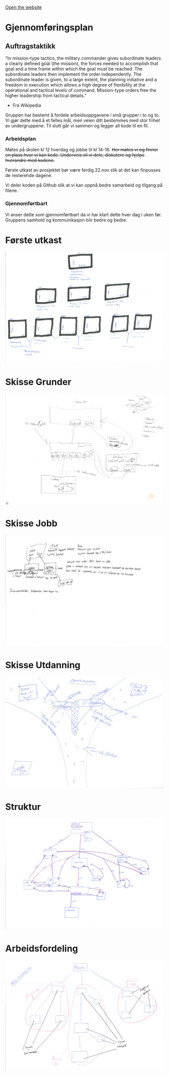 [Open the website](https://blackcapcoder.github.io/future-webproj/forside.html)

# Gjennomføringsplan

## Auftragstaktikk

"In mission-type tactics, the military commander gives subordinate leaders a clearly defined goal (the mission), the forces needed to accomplish that goal and a time frame within which the goal must be reached. The subordinate leaders then implement the order independently. The subordinate leader is given, to a large extent, the planning initiative and a freedom in execution which allows a high degree of flexibility at the operational and tactical levels of command. Mission-type orders free the higher leadership from tactical details."

- Fra Wikipedia

Gruppen har bestemt å fordele arbeidsoppgavene i små grupper i to og to. Vi gjør dette med å et felles mål, men veien ditt bestemmes med stor frihet av undergruppene. Til slutt går vi sammen og legger all kode til en fil.

### Arbeidsplan
Møtes på skolen kl 12 hverdag og jobbe til kl 14-16. <s>Her møtes vi og finner en plass hvor vi kan kode. Underveis vil vi dele, diskutere og hjelpe hverandre med kodene.</s>

Første utkast av prosjektet bør være ferdig 22.nov slik at det kan finpusses de resterende dagene.

Vi deler koden på Github slik at vi kan oppnå bedre samarbeid og tilgang på filene. 

### Gjennomførtbart
Vi anser dette som gjennomførtbart da vi har klart dette hver dag i uken før.
Gruppens samhold og kommunikasjon blir bedre og bedre.


# Første utkast
![](bilder/drawing6.png)

# Skisse Grunder
![](bilder/drawing7.png)

# Skisse Jobb
![](bilder/drawing4.png)

# Skisse Utdanning
![](bilder/drawing3.png)

# Struktur
![](bilder/drawing2.png)

# Arbeidsfordeling
![](bilder/drawing1.png)





